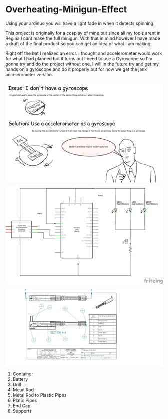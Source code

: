 # Overheating-Minigun-Effect
Using your ardinuo you will have a light fade in when it detects spinning.

This project is originally for a cosplay of mine but since all my tools arent in Regina I cant make the full minigun. With that in mind however I have made a draft of the final product so you can get an idea of what I am making.

Right off the bat I realized an error. I thought and accelerometer would work for what I had planned but it turns out I need to use a Gyroscope so I'm gonna try and do the project without one. I will in the future try and get my hands on a gyroscope and do it properly but for now we get the jank accelerometer version.

![Alt Text](https://github.com/DuncanMcCormick/Overheating-Minigun-Effect/blob/master/Images/Project%20explanation%2Bmeme.jpg)


![Alt Text](https://github.com/DuncanMcCormick/Overheating-Minigun-Effect/blob/master/Images/Untitled%20Sketch_schem.png)

![Alt Text](https://github.com/DuncanMcCormick/Overheating-Minigun-Effect/blob/master/Images/Minigun%20Assembled%20Section%20view%20list.jpg)
1. Container
2. Battery
3. Drill
4. Metal Rod
5. Metal Rod to Plastic Pipes
6. Platic Pipes
7. End Cap
8. Supports
